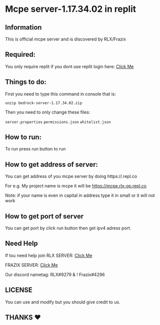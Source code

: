 # Mcpe server-1.17.34.02 in replit

## Information

This is official mcpe server and is discovered by RLX/Frazix

## Required:
You only require replit if you dont use replit login here:
[Click Me](https://replit.com/)

## Things to do:
First you need to type this command in console that is:

```unzip bedrock-server-1.17.34.02.zip```

Then you need to only change these files:

```server.properties```
```permissions.json```
```whitelist.json```

## How to run:

To run press run button to run

## How to get address of server:

You can get address of you mcpe server by doing https://<project-name><your-name>.repl.co

For e.g. My project name is mcpe it will be 
https://mcpe.rlx-op.repl.co

Note: if your name is even in capital in address type it in small or it will not work

## How to get port of server

You can get port by click run button then get ipv4 adress port.

## Need Help

If tou need help join 
RLX SERVER:
[Click Me](https://dsc.gg/rlx)

FRAZIX SERVER:
[Click Me](https://dsc.gg/cwf)

Our discord nametag: RLX#9279 & ! Frazix#4296

## LICENSE

You can use and modify but you should give credit to us.

## THANKS ❤️